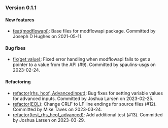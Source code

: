 ### Version 0.1.1

#### New features

* [feat(modflowapi)](https://github.com/MODFLOW-USGS/modflowapi/commit/3cc77dad6eae6c0fdb8ea856bc3ea3e7285ca658): Base files for modflowapi package. Committed by Joseph D Hughes on 2021-05-11.

#### Bug fixes

* [fix(get value)](https://github.com/MODFLOW-USGS/modflowapi/commit/defd2ee2bfc840ee2b7b3df76fcea4af651f1936): Fixed error handling when modflowapi fails to get a pointer to a value from the API (#9). Committed by spaulins-usgs on 2023-02-24.

#### Refactoring

* [refactor(rhs, hcof, AdvancedInput)](https://github.com/MODFLOW-USGS/modflowapi/commit/2c4d893eaa96457be099313a220c7c7d8fca888a): Bug fixes for setting variable values for advanced inputs. Committed by Joshua Larsen on 2023-02-25.
* [refactor(EOL)](https://github.com/MODFLOW-USGS/modflowapi/commit/e0ca9e80a60ae6c85933a69ec322a5bc861a32ab): Change CRLF to LF line endings for source files (#12). Committed by Mike Taves on 2023-03-24.
* [refactor(test_rhs_hcof_advanced)](https://github.com/MODFLOW-USGS/modflowapi/commit/a8e241df1def5899ccbf22368eddc76da0d7a60c): Add additional test  (#13). Committed by Joshua Larsen on 2023-03-29.

